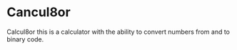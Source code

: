 # Cancul8or
Calcul8or this is a calculator with the ability to convert numbers from and to binary code. 
